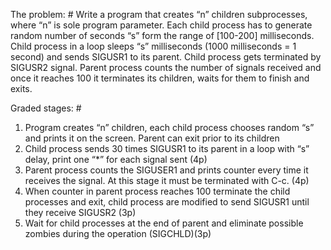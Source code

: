 The problem: #
Write a program that creates “n” children subprocesses, where “n” is sole program parameter. Each child process has to generate random number of seconds “s” form the range of [100-200] milliseconds. Child process in a loop sleeps “s” milliseconds (1000 milliseconds = 1 second) and sends SIGUSR1 to its parent. Child process gets terminated by SIGUSR2 signal. Parent process counts the number of signals received and once it reaches 100 it terminates its children, waits for them to finish and exits.

Graded stages: #
1. Program creates “n” children, each child process chooses random “s” and prints it on the screen. Parent can exit prior to its children
2. Child process sends 30 times SIGUSR1 to its parent in a loop with “s” delay, print one “*” for each signal sent (4p)
3. Parent process counts the SIGUSER1 and prints counter every time it receives the signal. At this stage it must be terminated with C-c. (4p)
4. When counter in parent process reaches 100 terminate the child processes and exit, child process are modified to send SIGUSR1 until they receive SIGUSR2 (3p)
5. Wait for child processes at the end of parent and eliminate possible zombies during the operation (SIGCHLD)(3p)
